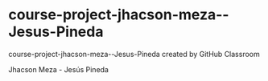 # course-project-jhacson-meza--Jesus-Pineda
course-project-jhacson-meza--Jesus-Pineda created by GitHub Classroom

Jhacson Meza - Jesús Pineda
